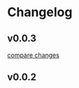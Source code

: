 # Changelog


## v0.0.3

[compare changes](https://github.com/lttr/nuxt-puleo/compare/v0.0.2...v0.0.3)

## v0.0.2

